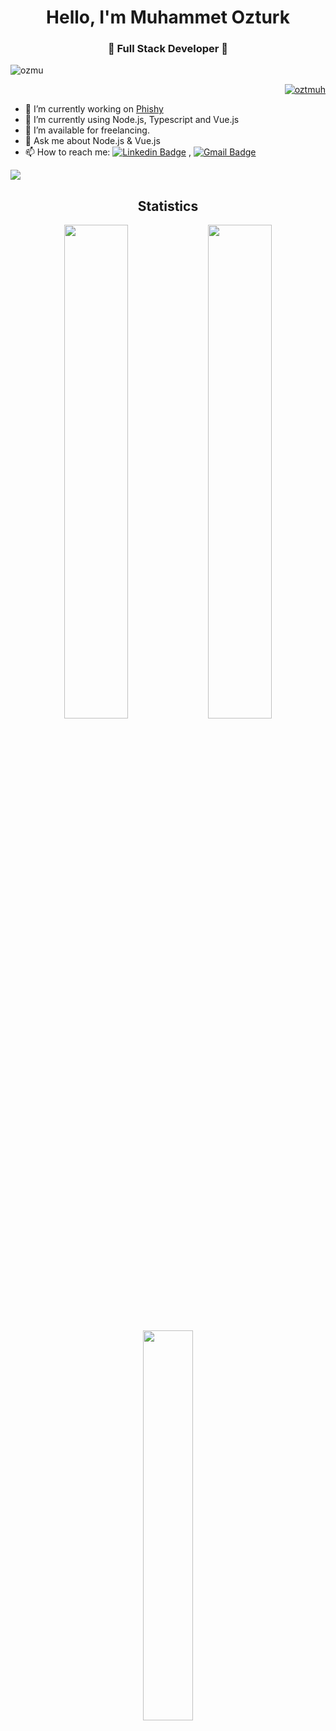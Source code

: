 <h1 align="center"> Hello, I'm Muhammet Ozturk</h1>
<h3 align="center">🚀 Full Stack Developer 🚀</h3>

<p align="left"> <img src="https://komarev.com/ghpvc/?username=ozmu" alt="ozmu" /> </p>

<p align="right"> <a href="https://twitter.com/oztmuh" target="blank"><img src="https://img.shields.io/twitter/follow/oztmuh?logo=twitter&style=for-the-badge" alt="oztmuh" /></a> </p>


- 🔭 I’m currently working on [Phishy](https://github.com/phishy-io)
- 🌱 I’m currently using Node.js, Typescript and Vue.js
- 🤝 I’m available for freelancing.
- 💬 Ask me about Node.js & Vue.js
- 📫 How to reach me: [![Linkedin Badge](https://img.shields.io/badge/-LinkedIn-blue?style=flat-square&logo=Linkedin&logoColor=white&link=)](https://www.linkedin.com/in/ozturkmuhammet/) 
, [![Gmail Badge](https://img.shields.io/badge/-Gmail-c14438?style=flat-square&logo=Gmail&logoColor=white&link=mailto:ozturkmuhammeet@gmail.com)](mailto:ozturkmuhammeet@gmail.com)





![](https://github.com/abhinavdubeyad9/github-stats/blob/master/generated/overview.svg)

<h2 align="center"> Statistics </h2>

<p align="center">
    <img width="45%" src="https://github-readme-stats.vercel.app/api?username=ozmu&show_icons=true&theme=tokyonight&hide_border=true"/>
    <img width="45%" src="https://github-readme-streak-stats.herokuapp.com/?user=ozmu&theme=tokyonight&hide_border=true"/>
</p>


<p align="center">
    <img width="40%" src="https://github-readme-stats.vercel.app/api/top-langs/?username=ozmu&layout=compact&theme=tokyonight&hide_border=true" />
</p>